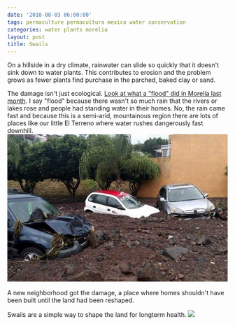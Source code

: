 ```yaml
---
date: '2018-08-03 06:00:00'
tags: permaculture permacultura mexico water conservation
categories: water plants morelia
layout: post
title: Swails
---
```


On a hillside in a dry climate, rainwater can slide so quickly that it doesn't sink down to water plants. This contributes to erosion and the problem grows as fewer plants find purchase in the parched, baked clay or sand.

The damage isn't just ecological. [Look at what a "flood" did in Morelia last month](https://mexiconewsdaily.com/news/heavy-rains-create-havoc-in-morelia/). I say "flood" because there wasn't so much rain that the rivers or lakes rose and people had standing water in their homes. No, the rain came fast and because this is a semi-arid, mountainous region there are lots of places like our little El Terreno where water rushes dangerously fast downhill.
![](images/morelia_cars_.jpg)

A new neighborhood got the damage, a place where homes shouldn't have been built until the land had been reshaped.

Swails are a simple way to shape the land for longterm health.
![](images/swail_profile_.jpg)